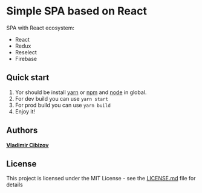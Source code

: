 # Simple SPA based on React

SPA with React ecosystem:

* React
* Redux
* Reselect
* Firebase

## Quick start

1. Yor should be install <a href="https://yarnpkg.com" target="_blank">yarn</a> or <a href="https://www.npmjs.com/" target="_blank">npm</a> and <a href="https://nodejs.org" target="_blank" a>node</a> in global.
2. For dev build you can use `yarn start`
3. For prod build you can use `yarn build`
4. Enjoy it!

## Authors

**[Vladimir Cibizov](https://github.com/VladBlow)**

## License

This project is licensed under the MIT License - see the [LICENSE.md](LICENSE.md) file for details
